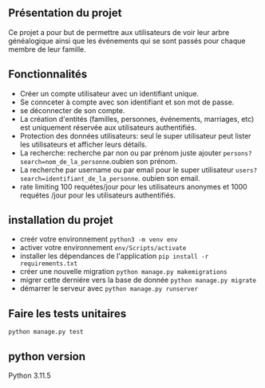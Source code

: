 ## Présentation du projet

Ce projet a pour but de permettre aux utilisateurs de voir leur arbre généalogique ainsi que les événements qui se sont passés pour
chaque membre de leur famille.

## Fonctionnalités

- Créer un compte utilisateur avec un identifiant unique.
- Se connceter à compte avec son identifiant et son mot de passe.
- se déconnecter de son compte.
- La création d'entités (familles, personnes, événements, marriages, etc) est uniquement réservée aux utilisateurs authentifiés.
- Protection des données utilisateurs: seul le super utilisateur peut lister les utilisateurs et afficher leurs détails.
- La recherche: recherche par non ou par prénom juste ajouter `persons?search=nom_de_la_personne`.oubien son prénom.
- La recherche par username ou par email pour le super utilisateur `users?search=identifiant_de_la_personne`. oubien son email.
- rate limiting 100 requétes/jour pour les utilisateurs anonymes et 1000 requétes /jour pour les utilisateurs authentifiés.

## installation du projet

- creér votre environnement `python3 -m venv env `
- activer votre environnement `env/Scripts/activate `
- installer les dépendances de l'application `pip install -r requirements.txt `
- créer une nouvelle migration `python manage.py makemigrations `
- migrer cette derniére vers la base de donnée `python manage.py migrate `
- démarrer le serveur avec `python manage.py runserver `

## Faire les tests unitaires

`python manage.py test `

## python version

Python 3.11.5

